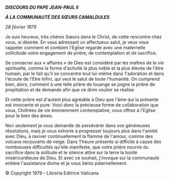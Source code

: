 ***DISCOURS DU PAPE JEAN-PAUL II***

***À LA COMMUNAUTÉ DES SŒURS CAMALDULES***

*28 février 1979*

Je suis heureux, très chères Sœurs dans le Christ, de cette rencontre chez vous, si désirée. En vous adressant un affectueux salut, je veux vous rappeler comment et combien l'Eglise regarde avec une maternelle sollicitude votre engagement de prière, de contemplation et de sacrifice.

Se consacrer aux « affaires » de Dieu est considéré par les maîtres de la vie spirituelle, comme la forme d'activité la plus noble et la plus élevée de l'être humain, par le fait qu'il se concentre tout lui-même dans 1'adoration et dans l'écoute de l'Etre Infini, qui veut le salut de toute l'humanité. On comprend bien, alors, comment à une telle prière de louange se joigne la prière de propitiation et de demande afin que ce divin vouloir se réalise.

Et cette prière est d'autant plus agréable à Dieu que l'âme qui la présente est innocente et pure. Voici donc la précieuse forme de collaboration que vous, Cloîtrées de vie éminemment contemplative, vous offrez à l'Eglise pour le bien des âmes.

Non seulement je vous demande de persévérer dans vos généreuses résolutions, mais je vous exhorte à progresser toujours plus dans l'amitié avec Dieu, à raviver continuellement la flamme de l'amour, comme des volcans recouverts de neige. Dans 1'heure présente si difficile à cause des nombreuses difficultés qu'elle manifeste, que votre prière nourrie du sacrifice dans la solitude et le silence attire sur la terre la bonté miséricordieuse de Dieu. Et avec ce souhait, j'invoque sur la communauté entière l'assistance divine et je vous bénis paternellement.

© Copyright 1979 - Libreria Editrice Vaticana